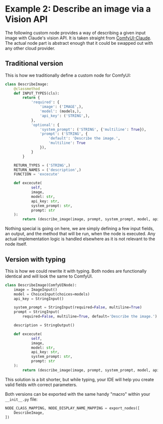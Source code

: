 # Example 2: Describe an image via a Vision API

The following custom node provides a way of describing a given input image with
Claude's vision API. It is taken straight from
[ComfyUI-Claude](https://github.com/tkreuziger/comfyui-claude). The actual node
part is abstract enough that it could be swapped out with any other cloud
provider.

## Traditional version

This is how we traditionally define a custom node for ComfyUI:

```python
class DescribeImage:
    @classmethod
    def INPUT_TYPES(cls):
        return {
            'required': {
                'image': ('IMAGE',),
                'model': (models,),
                'api_key': ('STRING',),
            },
            'optional': {
                'system_prompt': ('STRING', {'multiline': True}),
                'prompt': ('STRING', {
                    'default': 'Describe the image.',
                    'multiline': True
                }),
            }
        }

    RETURN_TYPES = ('STRING',)
    RETURN_NAMES = ('description',)
    FUNCTION = 'excecute'

    def excecute(
            self,
            image,
            model: str,
            api_key: str,
            system_prompt: str,
            prompt: str
    ):
        return (describe_image(image, prompt, system_prompt, model, api_key),)
```

Nothing special is going on here, we are simply defining a few input fields, an
output, and the method that will be run, when the node is executed. Any actual
implementation logic is handled elsewhere as it is not relevant to the node
itself.

## Version with typing

This is how we could rewrite it with typing. Both nodes are functionally
identical and will look the same to ComfyUI.

```python
class DescribeImage(ComfyUINode):
    image = ImageInput()
    model = ChoiceInput(choices=models)
    api_key = StringInput()

    system_prompt = StringInput(required=False, multiline=True)
    prompt = StringInput(
        required=False, multiline=True, default='Describe the image.')

    description = StringOutput()

    def excecute(
            self,
            image,
            model: str,
            api_key: str,
            system_prompt: str,
            prompt: str
    ):
        return (describe_image(image, prompt, system_prompt, model, api_key),)
```

This solution is a bit shorter, but while typing, your IDE will help you create
valid fields with correct parameters.

Both versions can be exported with the same handy "macro" within your
`__init__.py` file:

```python
NODE_CLASS_MAPPING, NODE_DISPLAY_NAME_MAPPING = export_nodes([
    DescribeImage,
])
```
